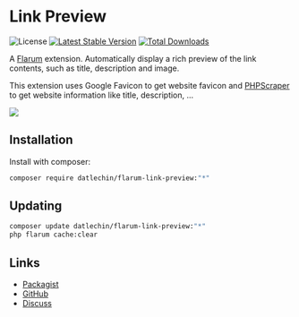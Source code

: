 # Link Preview

![License](https://img.shields.io/badge/license-MIT-blue.svg) [![Latest Stable Version](https://img.shields.io/packagist/v/datlechin/flarum-link-preview.svg)](https://packagist.org/packages/datlechin/flarum-link-preview) [![Total Downloads](https://img.shields.io/packagist/dt/datlechin/flarum-link-preview.svg)](https://packagist.org/packages/datlechin/flarum-link-preview)

A [Flarum](http://flarum.org) extension. Automatically display a rich preview of the link contents, such as title, description and image.

This extension uses Google Favicon to get website favicon and [PHPScraper](https://phpscraper.de) to get website information like title, description, ...

![](https://user-images.githubusercontent.com/56961917/190849018-4ffdfd1f-33a0-4b09-8df8-2c08a85aebe6.png)

## Installation

Install with composer:

```sh
composer require datlechin/flarum-link-preview:"*"
```

## Updating

```sh
composer update datlechin/flarum-link-preview:"*"
php flarum cache:clear
```

## Links

- [Packagist](https://packagist.org/packages/datlechin/flarum-link-preview)
- [GitHub](https://github.com/datlechin/flarum-link-preview)
- [Discuss](https://discuss.flarum.org/d/30011)
